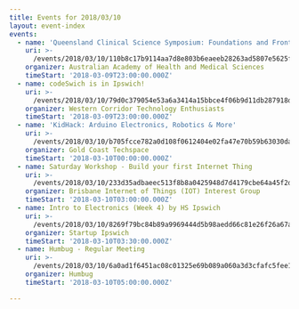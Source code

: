 ```yaml
---
title: Events for 2018/03/10
layout: event-index
events:
  - name: 'Queensland Clinical Science Symposium: Foundations and Frontiers'
    uri: >-
      /events/2018/03/10/110b8c17b9114aa7d8e803b6eaeeb28263ad5807e5625f4432d2109cda5e949b
    organizer: Australian Academy of Health and Medical Sciences
    timeStart: '2018-03-09T23:00:00.000Z'
  - name: codeSwich is in Ipswich!
    uri: >-
      /events/2018/03/10/79d0c379054e53a6a3414a15bbce4f06b9d11db287918dc0369a9ca65395ee4a
    organizer: Western Corridor Technology Enthusiasts
    timeStart: '2018-03-09T23:00:00.000Z'
  - name: 'KidHack: Arduino Electronics, Robotics & More'
    uri: >-
      /events/2018/03/10/b705fcce782a0d108f0612404e02fa47e70b59b63030da2744584aee23a61667
    organizer: Gold Coast Techspace
    timeStart: '2018-03-10T00:00:00.000Z'
  - name: Saturday Workshop - Build your first Internet Thing
    uri: >-
      /events/2018/03/10/233d35adbaeec513f8b8a0425948d7d4179cbe64a45f2dbf0d8c6c9b7cbdcfe5
    organizer: Brisbane Internet of Things (IOT) Interest Group
    timeStart: '2018-03-10T03:00:00.000Z'
  - name: Intro to Electronics (Week 4) by HS Ipswich
    uri: >-
      /events/2018/03/10/8269f79bc84b89a9969444d5b98aedd66c81e26f26a67aafcbc41e4b27d36dd5
    organizer: Startup Ipswich
    timeStart: '2018-03-10T03:30:00.000Z'
  - name: Humbug - Regular Meeting
    uri: >-
      /events/2018/03/10/6a0ad1f6451ac08c01325e69b089a060a3d3cfafc5fee14f0e88b53832775d9d
    organizer: Humbug
    timeStart: '2018-03-10T05:00:00.000Z'

---
```

